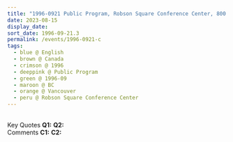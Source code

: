 ```yaml
---
title: "1996-0921 Public Program, Robson Square Conference Center, 800 Robson Square, Vancouver, BC, Canada"
date: 2023-08-15
display_date: 
sort_date: 1996-09-21.3
permalink: /events/1996-0921-c
tags:
  - blue @ English
  - brown @ Canada
  - crimson @ 1996
  - deeppink @ Public Program
  - green @ 1996-09
  - maroon @ BC
  - orange @ Vancouver
  - peru @ Robson Square Conference Center
---
```


<br>

<wave-list>
  <list-title color="DarkSeaGreen" width="55">Key Quotes</list-title>
  <list-item color="BlanchedAlmond" width="280"><b>Q1:</b> <i></i></list-item>
  <list-item color="Lavender" width="280"><b>Q2:</b> <i></i></list-item>
</wave-list>

<br>

<wave-list>
  <list-title color="DarkSeaGreen" width="55">Comments</list-title>
  <list-item color="BlanchedAlmond" width="280"><b>C1:</b> <i></i></list-item>
  <list-item color="Lavender" width="280"><b>C2:</b> <i></i></list-item>
</wave-list>